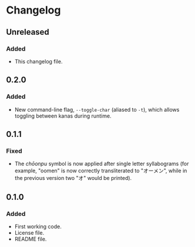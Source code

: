 # Changelog

## Unreleased
### Added
- This changelog file.

## 0.2.0
### Added
- New command-line flag, `--toggle-char` (aliased to `-t`), which allows toggling between kanas
  during runtime.

## 0.1.1
### Fixed
- The _chōonpu_ symbol is now applied after single letter syllabograms (for example, "oomen" is now
  correctly transliterated to "オーメン", while in the previous version two "オ" would be printed).

## 0.1.0
### Added
- First working code.
- License file.
- README file.
